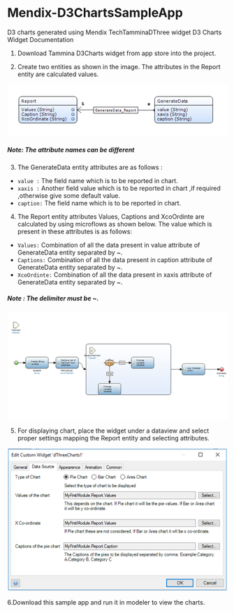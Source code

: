 # Mendix-D3ChartsSampleApp
D3 charts generated using Mendix TechTamminaDThree widget
D3 Charts Widget Documentation
1.	Download Tammina D3Charts widget from app store into the project.

2.	Create two entities as shown in the image. The attributes in the Report entity are calculated values.

 ![Alt text](/images/Entities.png?raw=true "Optional Title")

##### Note: The attribute names can be different
 
3.	The GenerateData entity  attributes are as follows :   

* `value :` The field name which is to be reported in chart.
* `xaxis :` Another field value which is to be reported in chart ,if required ,otherwise give  some 	default value.
* `caption:` The field name which is to be reported in chart.

4.	The Report entity attributes Values, Captions and XcoOrdinte are calculated by using microflows as shown below. The value which is present in these attributes is as follows:
* `Values:` Combination of all the data present in value attribute of GenerateData entity separated by ~.
* `Captions:` Combination of all the data present in caption attribute of GenerateData entity separated by ~.
* `XcoOrdinte:` Combination of all the data present in xaxis attribute of GenerateData entity separated by ~.

##### Note : The delimiter  must be ~.

 ![Alt text](/images/Microflow.png?raw=true "Optional Title")

5.	For displaying chart, place the widget under a dataview and select proper settings mapping the Report entity and selecting attributes.

 ![Alt text](/images/Widget.png?raw=true "Optional Title")
 
6.Download this sample app and run it in modeler to view the charts.

